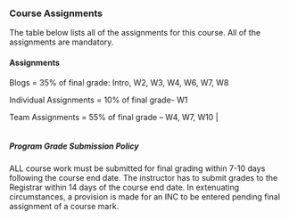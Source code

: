|  |
| :--- |


### Course Assignments

The table below lists all of the assignments for this course. All of the assignments are mandatory.

#### Assignments

Blogs = 35% of final grade:  Intro, W2, W3, W4, W6, W7, W8

Individual Assignments =   10% of final grade- W1

Team Assignments = 55%  of final grade – W4, W7,   W10 \|

|  |
| :--- |


##### Program Grade Submission Policy

ALL course work must be submitted for final grading within 7-10 days following the course end date. The instructor has to submit grades to the Registrar within 14 days of the course end date. In extenuating circumstances, a provision is made for an INC to be entered pending final assignment of a course mark.

